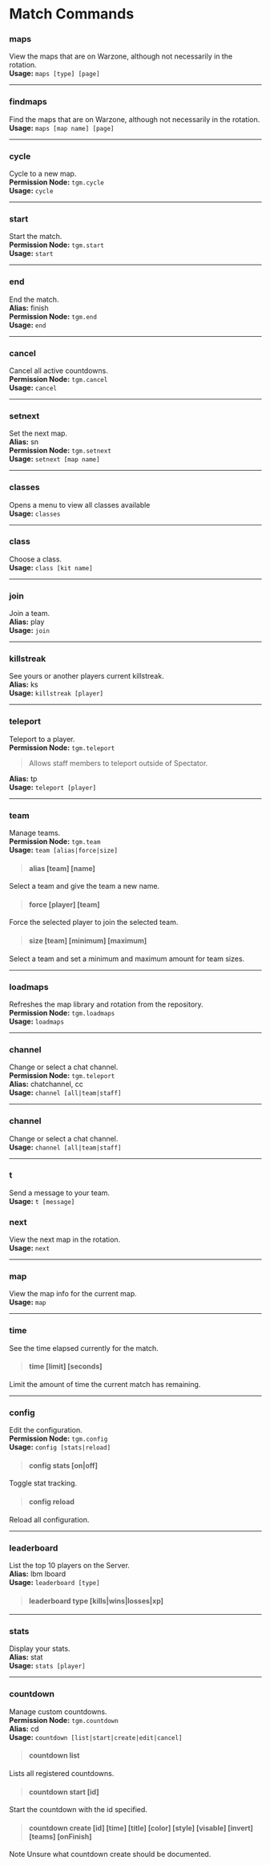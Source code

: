 # Match Commands

### maps
View the maps that are on Warzone, although not necessarily in the rotation.<br>
**Usage:** `maps [type] [page]`
<hr>

### findmaps
Find the maps that are on Warzone, although not necessarily in the rotation.<br>
**Usage:** `maps [map name] [page]`
<hr>

### cycle
Cycle to a new map.<br>
**Permission Node:** `tgm.cycle`<br>
**Usage:** `cycle`
<hr>

### start
Start the match.<br>
**Permission Node:** `tgm.start`<br>
**Usage:** `start`
<hr>

### end
End the match.<br>
**Alias:** finish<br>
**Permission Node:** `tgm.end`<br>
**Usage:** `end`
<hr>

### cancel
Cancel all active countdowns.<br>
**Permission Node:** `tgm.cancel`<br>
**Usage:** `cancel`
<hr>

### setnext
Set the next map.<br>
**Alias:** sn<br>
**Permission Node:** `tgm.setnext`<br>
**Usage:** `setnext [map name]`
<hr>

### classes
Opens a menu to view all classes available<br>
**Usage:** `classes`
<hr>

### class
Choose a class.<br>
**Usage:** `class [kit name]`
<hr>

### join
Join a team.<br>
**Alias:** play<br>
**Usage:** `join`
<hr>

### killstreak
See yours or another players current killstreak.<br>
**Alias:** ks<br>
**Usage:** `killstreak [player]`
<hr>

### teleport
Teleport to a player.<br>
**Permission Node:** `tgm.teleport`<br>
> Allows staff members to teleport outside of Spectator.

**Alias:** tp<br>
**Usage:** `teleport [player]`
<hr>

### team
Manage teams.<br>
**Permission Node:** `tgm.team`<br>
**Usage:** `team [alias|force|size]`

>#### alias [team] [name]
Select a team and give the team a new name.

>#### force [player] [team]
Force the selected player to join the selected team.

>#### size [team] [minimum] [maximum]
Select a team and set a minimum and maximum amount for team sizes.

<hr>

### loadmaps
Refreshes the map library and rotation from the repository.<br>
**Permission Node:** `tgm.loadmaps`<br>
**Usage:** `loadmaps`
<hr>

### channel
Change or select a chat channel.<br>
**Permission Node:** `tgm.teleport`<br>
**Alias:** chatchannel, cc<br>
**Usage:** `channel [all|team|staff]`
<hr>

### channel
Change or select a chat channel.<br>
**Usage:** `channel [all|team|staff]`
<hr>

### t
Send a message to your team.<br>
**Usage:** `t [message]`

### next
View the next map in the rotation.<br>
**Usage:** `next`
<hr>

### map
View the map info for the current map.<br>
**Usage:** `map`
<hr>

### time
See the time elapsed currently for the match.<br>
>#### time [limit] [seconds]
Limit the amount of time the current match has remaining.

<hr>

### config
Edit the configuration.<br>
**Permission Node:** `tgm.config`<br>
**Usage:** `config [stats|reload]`
>#### config stats [on|off]
Toggle stat tracking.

>#### config reload
Reload all configuration.

<hr>

### leaderboard
List the top 10 players on the Server.<br>
**Alias:** lbm lboard<br>
**Usage:** `leaderboard [type]`

>#### leaderboard type [kills|wins|losses|xp]

<hr>

### stats
Display your stats.<br>
**Alias:** stat<br>
**Usage:** `stats [player]`

<hr>

### countdown
Manage custom countdowns.<br>
**Permission Node:** `tgm.countdown`<br>
**Alias:** cd<br>
**Usage:** `countdown [list|start|create|edit|cancel]`
>#### countdown list
Lists all registered countdowns.

>#### countdown start [id]
Start the countdown with the id specified.

>#### countdown create [id] [time] [title] [color] [style] [visable] [invert] [teams] [onFinish]
<span class="label label-note">Note</span> Unsure what countdown create should be documented.
